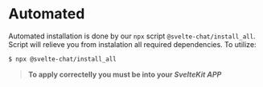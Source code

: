 # Automated
Automated installation is done by our ``npx`` script ``@svelte-chat/install_all``. Script will relieve you from instalation all required dependencies. To utilize:

```bash
$ npx @svelte-chat/install_all
```
> **To apply correctelly you must be into your ***SvelteKit APP*****
